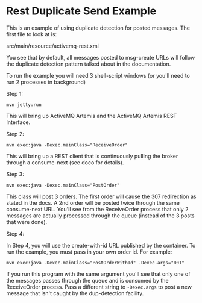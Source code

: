 # Rest Duplicate Send Example

This is an example of using duplicate detection for posted messages.  The first file to look at is:

src/main/resource/activemq-rest.xml

You see that by default, all messages posted to msg-create URLs will follow the duplicate detection pattern talked
about in the documentation.

To run the example you will need 3 shell-script windows (or you'll need to run 2 processes in background)

Step 1:

    mvn jetty:run

This will bring up ActiveMQ Artemis and the ActiveMQ Artemis REST Interface.

Step 2:

    mvn exec:java -Dexec.mainClass="ReceiveOrder"

This will bring up a REST client that is continuously pulling the broker through a consume-next (see doco for details).

Step 3:

    mvn exec:java -Dexec.mainClass="PostOrder"

This class will post 3 orders.  The first order will cause the 307 redirection as stated in the docs.  A 2nd order
will be posted twice through the same consume-next URL.  You'll see from the ReceiveOrder process that only 2 messages
are actually processed through the queue (instead of the 3 posts that were done).

Step 4:

In Step 4, you will use the create-with-id URL published by the container.  To run the example, you must pass in
your own order id.  For example:

    mvn exec:java -Dexec.mainClass="PostOrderWithId" -Dexec.args="001"

If you run this program with the same argument you'll see that only one of the messages passes through the queue
and is consumed by the ReceiveOrder process.  Pass a different string to `-Dexec.args` to post a new message that
isn't caught by the dup-detection facility.
